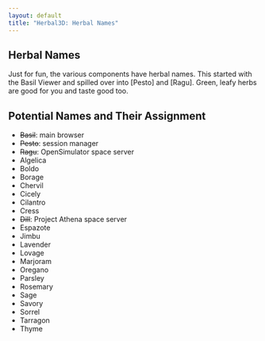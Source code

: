 ```yaml
---
layout: default
title: "Herbal3D: Herbal Names"
---
```


## Herbal Names

Just for fun, the various components have herbal names.
This started with the Basil Viewer and 
spilled over into [Pesto] and [Ragu].
Green, leafy herbs are good for you and taste good too.

## Potential Names and Their Assignment

* ~~Basil~~: main browser
* ~~Pesto~~: session manager
* ~~Ragu~~: OpenSimulator space server
* Algelica
* Boldo
* Borage
* Chervil
* Cicely
* Cilantro
* Cress
* ~~Dill~~: Project Athena space server
* Espazote
* Jimbu
* Lavender
* Lovage
* Marjoram
* Oregano
* Parsley
* Rosemary
* Sage
* Savory
* Sorrel
* Tarragon
* Thyme

